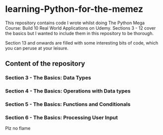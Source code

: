 # learning-Python-for-the-memez
This repository contains code I wrote whilst doing The Python Mega Course: Build 10 Real World Applications on Udemy. Sections 3 - 12 cover the basics but I wanted to include them in this repository to be thorough.

Section 13 and onwards are filled with some interesting bits of code, which you can peruse at your leisure.

## Content of the repository

### Section 3 - The Basics: Data Types
### Section 4 - The Basics: Operations with Data types
### Section 5 - The Basics: Functions and Conditionals
### Section 6 - The Basics: Processing User Input
Plz no flame 
